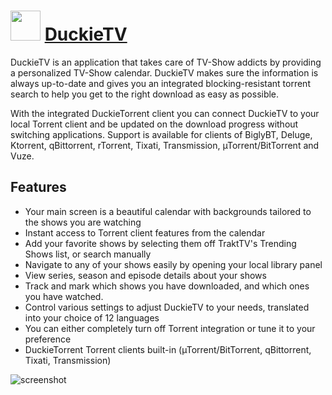 # <img src="https://cdn.rawgit.com/JourneyOver/chocolatey-packages/575bc31abcf0249da6533821231a854255a2cc4e/icons/duckietv.png" width="48" height="48"/> [DuckieTV](https://chocolatey.org/packages/duckietv)

DuckieTV is an application that takes care of TV-Show addicts by providing a personalized TV-Show calendar. DuckieTV makes sure the information is always up-to-date and gives you an integrated blocking-resistant torrent search to help you get to the right download as easy as possible.

With the integrated DuckieTorrent client you can connect DuckieTV to your local Torrent client and be updated on the download progress without switching applications. Support is available for clients of BiglyBT, Deluge, Ktorrent, qBittorrent, rTorrent, Tixati, Transmission, µTorrent/BitTorrent and Vuze.

## Features

- Your main screen is a beautiful calendar with backgrounds tailored to the shows you are watching
- Instant access to Torrent client features from the calendar
- Add your favorite shows by selecting them off TraktTV's Trending Shows list, or search manually
- Navigate to any of your shows easily by opening your local library panel
- View series, season and episode details about your shows
- Track and mark which shows you have downloaded, and which ones you have watched.
- Control various settings to adjust DuckieTV to your needs, translated into your choice of 12 languages
- You can either completely turn off Torrent integration or tune it to your preference
- DuckieTorrent Torrent clients built-in (µTorrent/BitTorrent, qBittorrent, Tixati, Transmission)

![screenshot](https://raw.githubusercontent.com/JourneyOver/chocolatey-packages/master/readme_imgs/duckietv.png)

